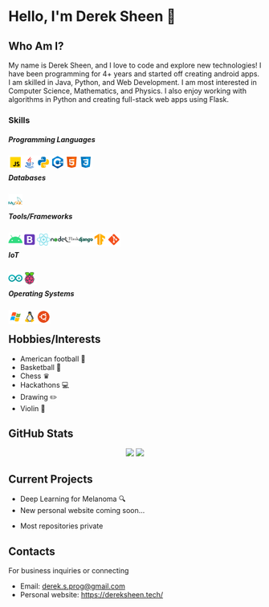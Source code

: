 # Hello, I'm Derek Sheen 👋

## Who Am I?
My name is Derek Sheen, and I love to code and explore new technologies! I have been programming for 4+ years and started off creating android apps. I am skilled in Java, Python, and Web Development. I am most interested in Computer Science, Mathematics, and Physics. I also enjoy working with algorithms in Python and creating full-stack web apps using Flask.

### Skills
##### Programming Languages
<img align="left" src="./images/javascript.png" width="28" height="28">
<img align="left" src="./images/java.png" width="28" height="28">
<img align="left" src="./images/python.png" width="28" height="28">
<img align="left" src="./images/c++.png" width="28" height="28">
<img align="left" src="./images/html.png" width="28" height="28">
<img align="left" src="./images/css.png" width="28" height="28"><br/>

#####  Databases
<img align="left" src="./images/mysql.png" width="28" height="28"><br/>

#####  Tools/Frameworks
<img align="left" src="./images/android.png" width="28" height="28">
<img align="left" src="./images/bootstrap.png" width="28" height="28">
<img align="left" src="./images/react.png" width="28" height="28">
<img align="left" src="./images/nodejs.png" width="28" height="28">
<img align="left" src="./images/flask.png" width="28" height="28">
<img align="left" src="./images/django.png" width="28" height="28">
<img align="left" src="./images/tensorflow.png" width="28" height="28">
<img align="left" src="./images/git.png" width="28" height="28"><br/>

##### IoT
<img align="left" src="./images/arduino.png" width="28" height="28">
<img align="left" src="./images/raspberry_pi.png" width="28" height="28"><br/>

##### Operating Systems
<img align="left" src="./images/windows.png" width="28" height="28">
<img align="left" src="./images/linux.png" width="28" height="28">
<img align="left" src="./images/ubuntu.png" width="28" height="28"><br/>

## Hobbies/Interests
- American football 🏈
- Basketball 🏀
- Chess ♛
- Hackathons 💻
- Drawing ✏️
- Violin 🎻 </br>

## GitHub Stats
<p align="center">
<img height="150px" src="https://github-readme-stats.vercel.app/api?username=derek-byte&hide_border=true&show_icons=true&include_all_commits=false&count_private=true&line_height=24&text_color=ffffff&icon_color=ffffff&bg_color=0,fd1d1d,e1306c,c13584,833ab4&title_color=ffffff"/> <img height="150px" src="https://github-readme-stats.vercel.app/api/top-langs/?username=eric-prog&hide=html&hide_border=true&card_width=320&layout=compact&langs_count=7&text_color=ffffff&icon_color=ffffff&bg_color=0,833ab4,5851db,405de6&title_color=ffffff"/>
</p>

## Current Projects
- Deep Learning for Melanoma 🔍
- New personal website coming soon... 
* Most repositories private

## Contacts
For business inquiries or connecting
- Email: derek.s.prog@gmail.com
- Personal website: https://dereksheen.tech/

<!--
**derek-byte/derek-byte** is a ✨ _special_ ✨ repository because its `README.md` (this file) appears on your GitHub profile.

Here are some ideas to get you started:

- 🔭 I’m currently working on ...
- 🌱 I’m currently learning ...
- 👯 I’m looking to collaborate on ...
- 🤔 I’m looking for help with ...
- 💬 Ask me about ...
- 📫 How to reach me: ...
- 😄 Pronouns: ...
- ⚡ Fun fact: ...
-->
